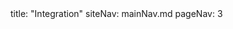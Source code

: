 <frontmatter>
title: "Integration"
siteNav: mainNav.md
pageNav: 3
</frontmatter>

<include src="container-inPage-asFlat.md" boilerplate />

